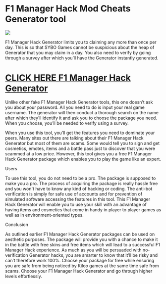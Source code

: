 # F1 Manager Hack Mod Cheats Generator tool

<a href="https://mobiletiperz.com/f1-manager-cheats-tricks/" rel="follow"><img src="https://www.gtplanet.net/wp-content/uploads/2019/05/f1managergame-logo.jpg"></a>

F1 Manager Hack Generator limits you to claiming any more than once per day. This is so that SYBO Games cannot be suspicious about the heap of Generator that you may claim in a day. You also need to verify by going through a survey after which you’ll have the Generator instantly generated.

# <h1><a href="hhttps://mobiletiperz.com/f1-manager-cheats-tricks/">CLICK HERE F1 Manager Hack Generator</a></h1>

Unlike other fake F1 Manager Hack Generator tools, this one doesn’t ask you about your password. All you need to do is input your real game username. The generator will then conduct a thorough search on the name after which they’ll identify it and ask you to choose the package you need. When you choose, you’ll be needed to verify using a survey.

When you use this tool, you’ll get the features you need to dominate your peers. Many sites out there are talking about their F1 Manager Hack Generator but most of them are scams. Some would tell you to sign and get cosmetics, emotes, items and a battle pass just to discover that you were scammed at a low price. However, this tool gives you a free F1 Manager Hack Generator package which enables you to play the game like an expert.

Users

To use this tool, you do not need to be a pro. The package is supposed to make you a pro. The process of acquiring the package is really hassle free and you won't have to know any kind of hacking or coding. The anti-bot verification is simply for safe use of accounts and for prevention of simulated software accessing the features in this tool. This F1 Manager Hack Generator will enable you to use your skill with an advantage of having items and cosmetics that come in handy in player to player games as well as in environment-oriented types.

Conclusion

As outlined earlier F1 Manager Hack Generator packages can be used on aesthetic purposes. The package will provide you with a chance to make it in the battle with free skins and free items which will lead to a successful F1 Manager Hack experience. As much as you will be persuaded with no-verification Generator hacks, you are smarter to know that it’ll be risky and can’t therefore work 100%. Choose your package for free while ensuring you are safe from being noticed by Kiloo games at the same time safe from scams. Choose your F1 Manager Hack Generator and go through higher levels effortlessly.
